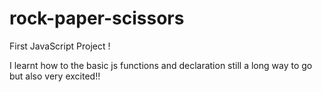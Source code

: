 # rock-paper-scissors

First JavaScript Project !

I learnt how to the basic js functions and declaration 
still a long way to go but also very excited!!